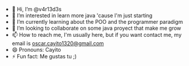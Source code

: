 - 👋 Hi, I’m @v4r13d3s
- 👀 I’m interested in learn more java 'cause I'm just starting
- 🌱 I’m currently learning about the POO and the programmer paradigm
- 💞️ I’m looking to collaborate on some java proyect that make me grow
- 📫 How to reach me, I'm usually here, but if you want contact me, my email is oscar.cayito1320@gmail.com
- 😄 Pronouns: Cayito
- ⚡ Fun fact: Me gustas tu ;)

<!---
v4r13d3s/v4r13d3s is a ✨ special ✨ repository because its `README.md` (this file) appears on your GitHub profile.
You can click the Preview link to take a look at your changes.
--->
